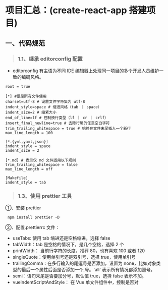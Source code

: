 # 项目汇总：(create-react-app 搭建项目)

## 一、代码规范

> ### 1.1、继承 editorconfig 配置

- editorconfig 有主语为不同 IDE 编辑器上处理同一项目的多个开发人员维护一致的编码风格。

```shell
root = true

[*] #便是所有文件使用
charset=utf-8 # 设置文件字符集为 utf-8
indent_style=space # 缩进风格（tab ｜ space）
indent_size=2 # 缩紧大小
end_of_line=lf # 控制换行类型（lf ｜ cr ｜ crlf）
insert_final_newline=true # 去除行尾的任意空白字符
trim_trailing_whitespace = true # 始终在文件末尾插入一个新行
max_line_length = 100

[*.{yml,yaml,json}]
indent_style = space
indent_size = 2

[*.md] # 表示仅 md 文件适用以下规则
trim_trailing_whitespace = false
max_line_length = off

[Makefile]
indent_style = tab
```

> ### 1.3、使用 prettier 工具

①、安装 prettier

```shell
 npm install prettier -D
```

②、配置.prettierrc 文件：

- useTabs: 使用 tab 缩进还是空格缩进，选择 false
- tabWidth：tab 是空格的情况下，是几个空格，选择 2 个
- printWidth： 当前行字符的长度，推荐 80，也有喜欢 100 或者 120
- singleQuote：使用单引号还是双引号，选择 true，使用单引号
- trailingComma：在多行输入的尾逗号是否添加，设置为 none，比如对象类型的最后一个属性后面是否添加一个,号。'all' 表示所有情况都添加逗号。
- semi：语句末尾是否要加分号，默认值 true，选择 false 表示不加。
- vueIndentScriptAndStyle： 在 Vue 单文件组件中，控制是否对 <script> 和 <style> 标签进行缩进处理，设置为 true 表示缩进，设置为 false 表示不缩进。
- proseWrap：控制是否换行，默认为 'preserve'，表示按照原样保留换行符；'never' 表示不换行；'always' 表示总是换行。
- htmlWhitespaceSensitivity： 控制 HTML 中空白符的敏感度，'strict' 表示敏感，会根据构建实际情况处理空白符；'ignore' 表示不敏感，会将所有的空白符视为一样。
- endOfLine：控制行尾换行符的风格，'auto' 表示自动检测并使用当前操作系统的换行符，'lf' 表示使用 LF 作为换行符，'crlf' 表示使用 CRLF 作为换行符。

③、创建.prettierignore 忽略文件

```shell
/dist/*
.local
.output.js
/node_modules/**

**/*.svg
**/*.sh

/public/*
# 然后配置一个.prettierignore文件，
# 因为上面的命令是让所有的代码都执行prettier的格式化，
# 但是对于nodemodules一些文件不需要格式化，所以要配置忽略文件 
```

④、vscode 配置：

- 设置中搜索 editor default。
- 在 Default Formatter 中配置 Prettier -Code formatter

> ### 1.2、添加 eslint 搭建格式化代码的配置

- （代码使用 eslint 教研，要在 vscode 中下载插件）
- 添加了.eslintrc.cjs、.prettierignore、.prettierrc.json 配置文件。
- .eslintrc.cjs 文件生成使用命令：

  ```shell
  npx eslint --init
  ```

- 开发环境添加第三方库，具体配置参考如下链接：
  [VSCode 中使用 Eslint+React+TS+Vite 搭建项目](https://blog.csdn.net/qq_44754016/article/details/129966102)、
  [react18-代码规范-ts-仿网易云项目](https://blog.csdn.net/wyh666csdn/article/details/128676975)
